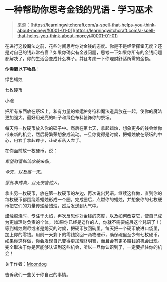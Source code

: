 <!--yml

类别：未分类

日期：2024-06-12 18:16:24

-->

# 一种帮助你思考金钱的咒语 - 学习巫术

> 来源：[https://learningwitchcraft.com/a-spell-that-helps-you-think-about-money/#0001-01-01](https://learningwitchcraft.com/a-spell-that-helps-you-think-about-money/#0001-01-01)

在进行这段魔法之前，花些时间思考你对金钱的态度。你是不是经常挥霍无度？还是对自己的钱非常吝啬？如果你确实有金钱问题，思考一下如果你所有的金钱问题都解决了，你的生活会变成什么样子。并且考虑一下你理财舒适所需的金额。

**你需要以下物品：**

绿色蜡烛

七枚硬币

小碗

把所有东西放在祭坛上，和有力量的幸运护身符和魔法道具放在一起，使你的魔法更加强大。最好用光亮的叶子和绿色布料装饰你的祭坛。

每天将一枚硬币放入你的碟子中。然后在第七天，拿起蜡烛，想象更多的钱会给你带来新的机会，然后将繁荣想象成流动。一旦你觉得是时候，把蜡烛放在祭坛的中心，用右手拿起碟子，让硬币落入左手。

在你面前放一枚硬币，说：

*希望财富如流水般来临，*

*今天，以及每一天。*

*愿此事成真，且无伤害他人。*

拿出另一枚硬币，放在第一枚硬币的左边，再次说出咒语。继续这样做，直到你的每枚硬币都围绕着蜡烛形成一个圈。完成圈后，点燃你的蜡烛，并想象你的七枚硬币把它们的力量传递给蜡烛，然后发送到大气中。

蜡烛燃烧时，专注于火焰，再次反思你对金钱的态度，以及如何改变它，使自己成为更加理财负责的个体。（如果你已经是这样的人，你就不需要施展这个咒语了！）等到蜡烛燃尽或者是熄灭的时候，把硬币放回碗里。每天把一个硬币放进口袋里，加上你的零钱。用前一天剩下的零钱换回一两枚硬币，确保碗里至少有七枚硬币。如果你这样做，你会发现自己变得更加理财明智，而且会有更多赚钱的机会出现。完全取决于你是否能够认识到这些机会，所以一旦你认识到了，一定要抓住你的机会！

关于作者：[Moondog](https://learningwitchcraft.com/profile/?tthayer/)

告诉我们一些关于你自己的事情。
